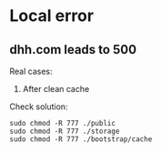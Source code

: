 # Local error
## dhh.com leads to 500
Real cases:
1. After clean cache

Check solution:
````
sudo chmod -R 777 ./public
sudo chmod -R 777 ./storage
sudo chmod -R 777 ./bootstrap/cache
````
